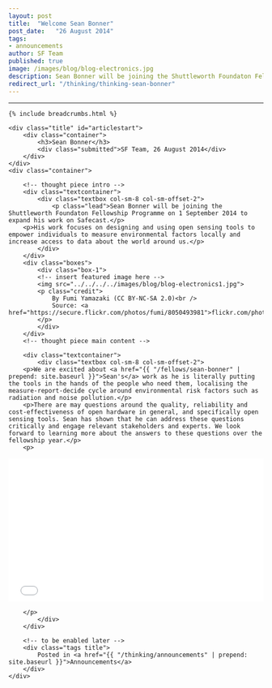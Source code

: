 ```yaml
---
layout: post
title:  "Welcome Sean Bonner"
post_date:   "26 August 2014"
tags:
- announcements
author: SF Team
published: true
image: /images/blog/blog-electronics.jpg
description: Sean Bonner will be joining the Shuttleworth Foundaton Fellowship Program on...
redirect_url: "/thinking/thinking-sean-bonner"
---
```

---
<div class="page-wrapper">
<!-- Featured Thinking Banner -->    
<section class="header-10-sub v-center">
														<!-- insert featured image here -->
    <div class="background" style="background-image: url(../../../../images/blog/blog-welcome.jpg);"></div>
    <div>
        <div class="container">
        </div>
        <a class="control-btn fui-arrow-down" data-scroll href="#articlestart"> </a>
    </div>
</section>

<!-- Everything after this should be Editable as content -->
<section class="blog-1" id="blog-thinking">


	{% include breadcrumbs.html %}

    <div class="title" id="articlestart">
        <div class="container">
            <h3>Sean Bonner</h3>
            <div class="submitted">SF Team, 26 August 2014</div>
        </div>
    </div>
    <div class="container">
    
    	<!-- thought piece intro -->
        <div class="textcontainer">
        	<div class="textbox col-sm-8 col-sm-offset-2">
                <p class="lead">Sean Bonner will be joining the Shuttleworth Foundaton Fellowship Programme on 1 September 2014 to expand his work on Safecast.</p>
		<p>His work focuses on designing and using open sensing tools to empower individuals to measure environmental factors locally and increase access to data about the world around us.</p>
            </div>
        </div>
        <div class="boxes">
            <div class="box-1">
            <!-- insert featured image here -->
            <img src="../../../../images/blog/blog-electronics1.jpg">
            <p class="credit">
                By Fumi Yamazaki (CC BY-NC-SA 2.0)<br />
                Source: <a href="https://secure.flickr.com/photos/fumi/8050493981">flickr.com/photos/fumi/8050493981</a>
            </p>
            </div>
        </div>
        <!-- thought piece main content -->
        
        <div class="textcontainer">
        	<div class="textbox col-sm-8 col-sm-offset-2">
		<p>We are excited about <a href="{{ "/fellows/sean-bonner" | prepend: site.baseurl }}">Sean's</a> work as he is literally putting the tools in the hands of the people who need them, localising the measure-report-decide cycle around environmental risk factors such as radiation and noise pollution.</p>
		<p>There are may questions around the quality, reliability and cost-effectiveness of open hardware in general, and specifically open sensing tools. Sean has shown that he can address these questions critically and engage relevant stakeholders and experts. We look forward to learning more about the answers to these questions over the fellowship year.</p>
		<p>
<style>.embed-container { position: relative; padding-bottom: 56.25%; height: 0; overflow: hidden; max-width: 100%; height: auto; } .embed-container iframe, .embed-container object, .embed-container embed { position: absolute; top: 0; left: 0; width: 100%; height: 100%; }</style><div class='embed-container'><iframe src='//www.youtube.com/embed/2a0eiTsDgI8' frameborder='0' webkitAllowFullScreen mozallowfullscreen allowFullScreen></iframe></div>
		</p>                
            </div>
        </div>

		<!-- to be enabled later -->
    	<div class="tags title">
            Posted in <a href="{{ "/thinking/announcements" | prepend: site.baseurl }}">Announcements</a>
        </div>
    </div>
</section>

<!-- Everything before this is editable page content -->
